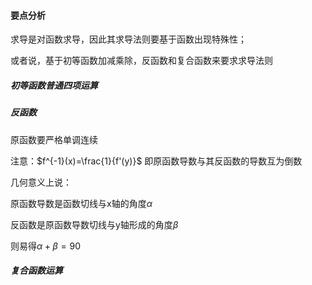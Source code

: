 #### 要点分析
求导是对函数求导，因此其求导法则要基于函数出现特殊性；

或者说，基于初等函数加减乘除，反函数和复合函数来要求求导法则

##### 初等函数普通四项运算

##### 反函数

原函数要严格单调连续

注意：$f^{-1}(x)=\frac{1}{f'(y)}$
即原函数导数与其反函数的导数互为倒数

几何意义上说：

原函数导数是函数切线与x轴的角度$\alpha$

反函数是原函数导数切线与y轴形成的角度$\beta$

则易得$\alpha+\beta=90$
##### 复合函数运算
